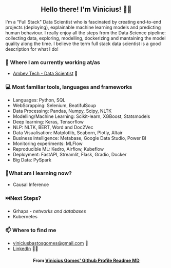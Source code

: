 <h2 align="center">Hello there! I'm Vinicius! 👋🤓</h2>

I'm a "Full Stack" Data Scientist who is fascinated by creating end-to-end projects (deploying), explainable machine learning models and predicting human behaviour. I really enjoy all the steps from the Data Science pipeline: collecting data, exploring, modelling, dockerizing and mantaining the model quality along the time. I believe the term full stack data scientist is a good description for what I do! 



### 💼 Where I am currently working at/as
- [Ambev Tech - Data Scientist](https://ambevtech.com.br/) 💼 



### 💻 Most familiar tools, languages and frameworks
- Languages: Python, SQL
-  WebScrapping: Selenium, BeatifulSoup
-  Data Processing: Pandas, Numpy, Scipy, NLTK
-  Modelling/Machine Learning: Scikit-learn, XGBoost, Statsmodels
-  Deep learning: Keras, Tensorflow
-  NLP: NLTK, BERT, Word and Doc2Vec
-  Data Visualisation: Matplotlib, Seaborn, Plotly, Altair
-  Business intelligence: Metabase, Google Data Studio, Power BI
-  Monitoring experiments: MLFlow
-  Reproducible ML: Kedro, Airflow, Kubeflow
-  Deployment: FastAPI, Streamlit, Flask, Gradio, Docker
-  Big Data: PySpark

### :eyes:What am I learning now?

- Causal Inference

  
### ⏭️Next Steps?
- Grhaps - *networks and databases*
- Kubernetes

### 📫 Where to find me
- [viniciusbastosgomes@gmail.com](mailto:viniciusbastosgomes@gmail.com) 🐤
- [LinkedIn](https://www.linkedin.com/in/viniciusbastosgomes/) 👨💼


<h4 align="center">From <a href="https://github.com/viniciusbg/viniciusbg"> Vinicius Gomes' Github Profile Readme MD</a></h4>

